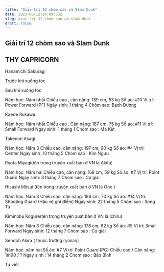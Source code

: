 ```yaml
---
title: "Giải trí 12 chòm sao và Slam Dunk"
date: 2025-06-12T14:09:53Z
slug: giai-tri-12-chom-sao-va-slam-dunk
draft: false
---
```


## Giải trí 12 chòm sao và Slam Dunk

## THY CAPRICORN

Hanamichi Sakuragi

Trước khi xuống tóc

Sau khi xuống tóc 

Năm học: Năm nhất
Chiều cao , cân nặng: 189 cm, 83 kg
Số áo: #10
Vị trí: Power Forward (PF)
Ngày sinh: 1 tháng 4
Chòm sao: Bạch Dương

Kaede Rukawa

Năm học: Năm nhất 
Chiều cao , Cân nặng: 187 cm, 75 kg
Số áo: #11
Vị trí: Small Forward 
Ngày sinh: 1 tháng 1 
Chòm sao : Ma Kết

Takenori Akagi

Năm học: Năm 3
Chiều cao, cân nặng: 197 cm, 90 kg
Số áo: #4
Vị trí: Center
Ngày sinh: 10 tháng 5
Chòm sao : Kim Ngưu

Ryota Miyagi(tên trong truyện xuất bản ở VN là Akita)

Năm học: Năm hai
Chiều cao, cân nặng: 168 cm, 59 kg
Số áo: #7
Vị trí: Point Guard
Ngày sinh: 3 tháng 7
Chòm sao : Cự giải

Hisashi Mitsui (tên trong truyện xuất bản ở VN là Ono )

Năm học: Năm 3
Chiều cao, cân nặng: 184 cm, 70 kg
Số áo: #14
Vị trí: Shooting Guard (Hậu vệ ghi điểm)
Ngày sinh: 22 tháng 5
Chòm sao : Song Tử

Kiminobu Kogure(tên trong truyện xuất bản ở VN là Ichiru)

Năm học: Năm 3
Chiều cao, cân nặng: 178 cm, 62 kg
Số áo: #5
Vị trí: Small Forward
Ngày sinh: 12 tháng 7
Chòm sao : Cự giải

Sendoh Akira ( thuộc trường ryonan)

Năm học: năm hai
Số áo: #7
Vị trí: Point Guard (PG)
Chiều cao / Cân nặng: 1m90 / ?
Ngày sinh : 14 tháng 2
Chòm sao : Bảo Bình

Tự viết